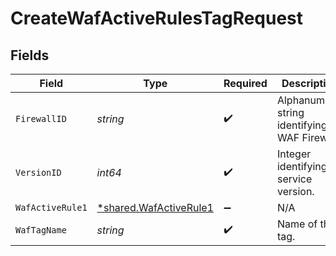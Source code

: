 # CreateWafActiveRulesTagRequest


## Fields

| Field                                                           | Type                                                            | Required                                                        | Description                                                     | Example                                                         |
| --------------------------------------------------------------- | --------------------------------------------------------------- | --------------------------------------------------------------- | --------------------------------------------------------------- | --------------------------------------------------------------- |
| `FirewallID`                                                    | *string*                                                        | :heavy_check_mark:                                              | Alphanumeric string identifying a WAF Firewall.                 | fW7g2uUGZzb2W9Euo4Mo0r                                          |
| `VersionID`                                                     | *int64*                                                         | :heavy_check_mark:                                              | Integer identifying a service version.                          | 1                                                               |
| `WafActiveRule1`                                                | [*shared.WafActiveRule1](../../models/shared/wafactiverule1.md) | :heavy_minus_sign:                                              | N/A                                                             |                                                                 |
| `WafTagName`                                                    | *string*                                                        | :heavy_check_mark:                                              | Name of the tag.                                                | test-waf-tag                                                    |